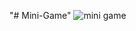 "# Mini-Game" 
![mini game](https://github.com/Leongpy/Mini-Game/assets/41340216/968c3f59-e3a2-461d-bb53-c78dd62c862f)

